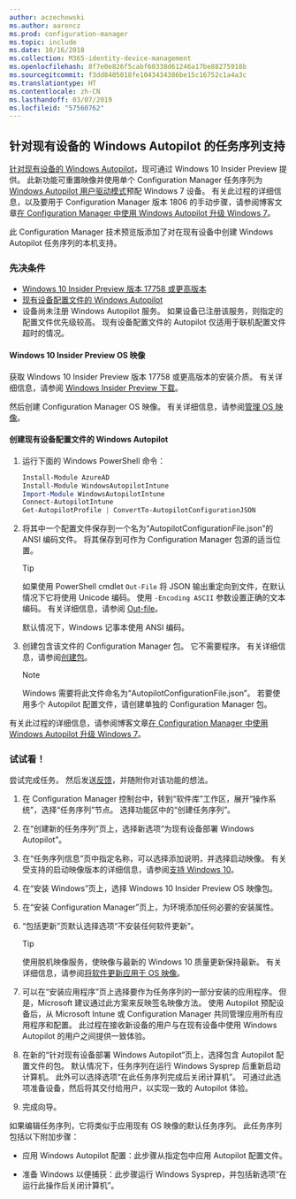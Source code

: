 ```yaml
---
author: aczechowski
ms.author: aaroncz
ms.prod: configuration-manager
ms.topic: include
ms.date: 10/16/2018
ms.collection: M365-identity-device-management
ms.openlocfilehash: 8f7e0e826f5cabf60338d61246a17be88275918b
ms.sourcegitcommit: f3dd8405018fe1043434386be15c16752c1a4a3c
ms.translationtype: HT
ms.contentlocale: zh-CN
ms.lasthandoff: 03/07/2019
ms.locfileid: "57560762"
---
```

## <a name="bkmk_autopilot"></a> 针对现有设备的 Windows Autopilot 的任务序列支持
<!--1358333-->

[针对现有设备的 Windows Autopilot](https://techcommunity.microsoft.com/t5/Windows-IT-Pro-Blog/New-Windows-Autopilot-capabilities-and-expanded-partner-support/ba-p/260430)，现可通过 Windows 10 Insider Preview 提供。 此新功能可重置映像并使用单个 Configuration Manager 任务序列为 [Windows Autopilot 用户驱动模式](https://docs.microsoft.com/windows/deployment/windows-autopilot/user-driven)预配 Windows 7 设备。 有关此过程的详细信息，以及要用于 Configuration Manager 版本 1806 的手动步骤，请参阅博客文章[在 Configuration Manager 中使用 Windows Autopilot 升级 Windows 7](https://techcommunity.microsoft.com/t5/Windows-IT-Pro-Blog/Upgrade-Windows-7-using-Windows-Autopilot-in-Configuration/ba-p/267747)。 

此 Configuration Manager 技术预览版添加了对在现有设备中创建 Windows Autopilot 任务序列的本机支持。 


### <a name="prerequisites"></a>先决条件

- [Windows 10 Insider Preview 版本 17758 或更高版本](#bkmk_autopilot-image)  
- [现有设备配置文件的 Windows Autopilot](#bkmk_autopilot-json)  
- 设备尚未注册 Windows Autopilot 服务。 如果设备已注册该服务，则指定的配置文件优先级较高。 现有设备配置文件的 Autopilot 仅适用于联机配置文件超时的情况。


#### <a name="bkmk_autopilot-image"></a> Windows 10 Insider Preview OS 映像
获取 Windows 10 Insider Preview 版本 17758 或更高版本的安装介质。 有关详细信息，请参阅 [Windows Insider Preview 下载](https://www.microsoft.com/software-download/windowsinsiderpreviewadvanced)。  

然后创建 Configuration Manager OS 映像。 有关详细信息，请参阅[管理 OS 映像](/sccm/osd/get-started/manage-operating-system-images)。

#### <a name="bkmk_autopilot-json"></a> 创建现有设备配置文件的 Windows Autopilot
1. 运行下面的 Windows PowerShell 命令：  

    ``` PowerShell  
    Install-Module AzureAD
    Install-Module WindowsAutopilotIntune 
    Import-Module WindowsAutopilotIntune 
    Connect-AutopilotIntune 
    Get-AutopilotProfile | ConvertTo-AutopilotConfigurationJSON 
    ```  

2. 将其中一个配置文件保存到一个名为“AutopilotConfigurationFile.json”的 ANSI 编码文件。 将其保存到可作为 Configuration Manager 包源的适当位置。  

    > [!Tip]  
    > 如果使用 PowerShell cmdlet `Out-File` 将 JSON 输出重定向到文件，在默认情况下它将使用 Unicode 编码。 使用 `-Encoding ASCII` 参数设置正确的文本编码。 有关详细信息，请参阅 [Out-file](https://docs.microsoft.com/powershell/module/microsoft.powershell.utility/out-file?view=powershell-6#optional-parameters)。  
    > 
    > 默认情况下，Windows 记事本使用 ANSI 编码。  

3. 创建包含该文件的 Configuration Manager 包。 它不需要程序。 有关详细信息，请参阅[创建包](/sccm/apps/deploy-use/packages-and-programs#create-a-package-and-program)。  

    > [!NOTE]  
    > Windows 需要将此文件命名为“AutopilotConfigurationFile.json”。 若要使用多个 Autopilot 配置文件，请创建单独的 Configuration Manager 包。  

有关此过程的详细信息，请参阅博客文章[在 Configuration Manager 中使用 Windows Autopilot 升级 Windows 7](https://techcommunity.microsoft.com/t5/Windows-IT-Pro-Blog/Upgrade-Windows-7-using-Windows-Autopilot-in-Configuration/ba-p/267747)。


### <a name="try-it-out"></a>试试看！

尝试完成任务。 然后发送[反馈](/sccm/core/understand/find-help#product-feedback)，并随附你对该功能的想法。

1. 在 Configuration Manager 控制台中，转到“软件库”工作区，展开“操作系统”，选择“任务序列”节点。 选择功能区中的“创建任务序列”。  

2. 在“创建新的任务序列”页上，选择新选项“为现有设备部署 Windows Autopilot”。  

3. 在“任务序列信息”页中指定名称，可以选择添加说明，并选择启动映像。 有关受支持的启动映像版本的详细信息，请参阅[支持 Windows 10](/sccm/core/plan-design/configs/support-for-windows-10#windows-10-adk)。  

4. 在“安装 Windows”页上，选择 Windows 10 Insider Preview OS 映像包。  

5. 在“安装 Configuration Manager”页上，为环境添加任何必要的安装属性。  

6. “包括更新”页默认选择选项“不安装任何软件更新”。  

    > [!Tip]  
    > 使用脱机映像服务，使映像与最新的 Windows 10 质量更新保持最新。 有关详细信息，请参阅[将软件更新应用于 OS 映像](/sccm/osd/get-started/manage-operating-system-images#BKMK_OSImagesApplyUpdates)。  

7. 可以在“安装应用程序”页上选择要作为任务序列的一部分安装的应用程序。 但是，Microsoft 建议通过此方案来反映签名映像方法。 使用 Autopilot 预配设备后，从 Microsoft Intune 或 Configuration Manager 共同管理应用所有应用程序和配置。 此过程在接收新设备的用户与在现有设备中使用 Windows Autopilot 的用户之间提供一致体验。  

8. 在新的“针对现有设备部署 Windows Autopilot”页上，选择包含 Autopilot 配置文件的包。 默认情况下，任务序列在运行 Windows Sysprep 后重新启动计算机。 此外可以选择选项“在此任务序列完成后关闭计算机”。 可通过此选项准备设备，然后将其交付给用户，以实现一致的 Autopilot 体验。  

9. 完成向导。  

如果编辑任务序列，它将类似于应用现有 OS 映像的默认任务序列。 此任务序列包括以下附加步骤：  

- 应用 Windows Autopilot 配置：此步骤从指定包中应用 Autopilot 配置文件。  

- 准备 Windows 以便捕获：此步骤运行 Windows Sysprep，并包括新选项“在运行此操作后关闭计算机”。  


